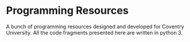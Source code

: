 # Programming Resources
A bunch of programming resources designed and developed for Coventry University. All the code fragments presented here are written in python 3. 